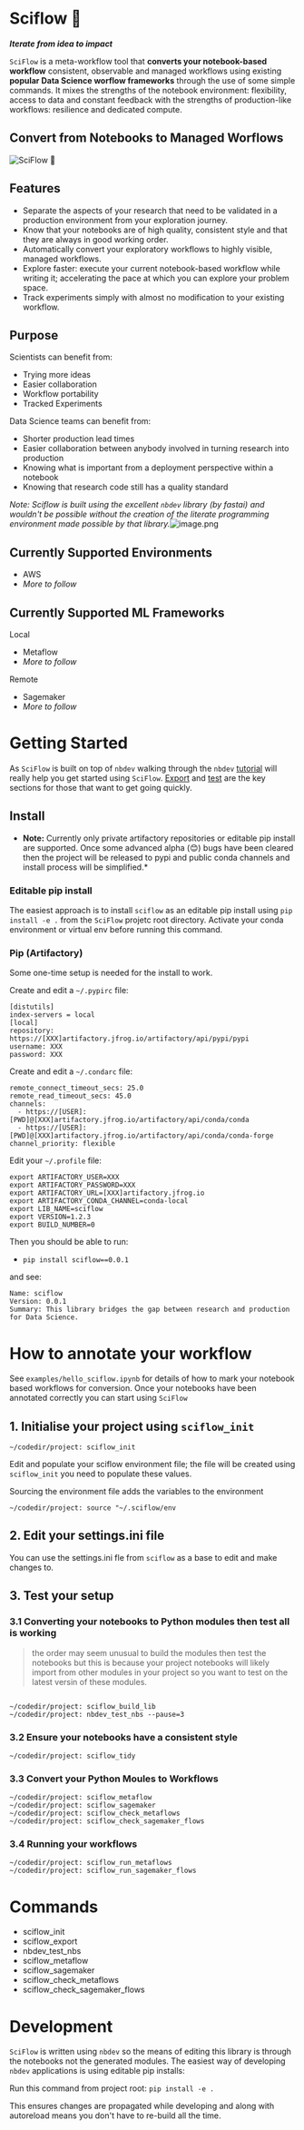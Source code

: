# Sciflow 🔬
***Iterate from idea to impact***

`SciFlow` is a meta-workflow tool that **converts your notebook-based workflow** consistent, observable and managed workflows using existing **popular Data Science worflow frameworks** through the use of some simple commands. It mixes the strengths of the notebook environment: flexibility, access to data and constant feedback with the strengths of production-like workflows: resilience and dedicated compute.

## Convert from Notebooks to Managed Worflows

![`SciFlow` 🔬](img/sciflow_banner.PNG)

## Features
* Separate the aspects of your research that need to be validated in a production environment from your exploration journey.
* Know that your notebooks are of high quality, consistent style and that they are always in good working order.
* Automatically convert your exploratory workflows to highly visible, managed workflows.
* Explore faster: execute your current notebook-based workflow while writing it; accelerating the pace at which you can explore your problem space.
* Track experiments simply with almost no modification to your existing workflow.

## Purpose
Scientists can benefit from:
* Trying more ideas
* Easier collaboration
* Workflow portability
* Tracked Experiments

Data Science teams can benefit from:
* Shorter production lead times
* Easier collaboration between anybody involved in turning research into production
* Knowing what is important from a deployment perspective within a notebook
* Knowing that research code still has a quality standard

*Note: Sciflow is built using the excellent `nbdev` library (by fastai) and wouldn't be possible without the creation of the literate programming environment made possible by that library.*![image.png](attachment:image.png)

## Currently Supported Environments

* AWS
* *More to follow*

## Currently Supported ML Frameworks

Local
* Metaflow
* *More to follow*

Remote
* Sagemaker
* *More to follow*

# Getting Started

As `SciFlow` is built on top of `nbdev` walking through the `nbdev` [tutorial](https://nbdev.fast.ai/tutorial.html) will really help you get started using `SciFlow`. [Export](https://nbdev.fast.ai/export.html) and [test](https://nbdev.fast.ai/test.html) are the key sections for those that want to get going quickly.

## Install

* **Note:** Currently only private artifactory repositories or editable pip install are supported. Once some advanced alpha (😊) bugs have been cleared then the project will be released to pypi and public conda channels and install process will be simplified.*

### Editable pip install

The easiest approach is to install `sciflow` as an editable pip install using `pip install -e .` from the `SciFlow` projetc root directory. Activate your conda environment or virtual env before running this command.

### Pip (Artifactory)

Some one-time setup is needed for the install to work.

Create and edit a `~/.pypirc` file:

```
[distutils]
index-servers = local
[local]
repository: https://[XXX]artifactory.jfrog.io/artifactory/api/pypi/pypi
username: XXX
password: XXX
```

Create and edit a `~/.condarc` file:

```
remote_connect_timeout_secs: 25.0
remote_read_timeout_secs: 45.0
channels:
  - https://[USER]:[PWD]@[XXX]artifactory.jfrog.io/artifactory/api/conda/conda
  - https://[USER]:[PWD]@[XXX]artifactory.jfrog.io/artifactory/api/conda/conda-forge
channel_priority: flexible
```

Edit your `~/.profile` file:

```
export ARTIFACTORY_USER=XXX
export ARTIFACTORY_PASSWORD=XXX
export ARTIFACTORY_URL=[XXX]artifactory.jfrog.io
export ARTIFACTORY_CONDA_CHANNEL=conda-local
export LIB_NAME=sciflow
export VERSION=1.2.3
export BUILD_NUMBER=0
```

Then you should be able to run:

* `pip install sciflow==0.0.1`

and see:

```
Name: sciflow
Version: 0.0.1
Summary: This library bridges the gap between research and production for Data Science.
```

# How to annotate your workflow

See `examples/hello_sciflow.ipynb` for details of how to mark your notebook based workflows for conversion. Once your notebooks have been annotated correctly you can start using `SciFlow`

## 1. Initialise your project using `sciflow_init`

```console
~/codedir/project: sciflow_init
```

Edit and populate your sciflow environment file; the file will be created using `sciflow_init` you need to populate these values.

Sourcing the environment file adds the variables to the environment

```console
~/codedir/project: source "~/.sciflow/env
```

## 2. Edit your settings.ini file

You can use the settings.ini fle from `sciflow` as a base to edit and make changes to.

## 3. Test your setup

### 3.1 Converting your notebooks to Python modules then test all is working

> the order may seem unusual to build the modules then test the notebooks but this is because your project notebooks will likely import from other modules in your project so you want to test on the latest versin of these modules. 

```console

~/codedir/project: sciflow_build_lib
~/codedir/project: nbdev_test_nbs --pause=3
```

### 3.2 Ensure your notebooks have a consistent style

```console
~/codedir/project: sciflow_tidy
```

### 3.3 Convert your Python Moules to Workflows

```console
~/codedir/project: sciflow_metaflow
~/codedir/project: sciflow_sagemaker
~/codedir/project: sciflow_check_metaflows
~/codedir/project: sciflow_check_sagemaker_flows
```

### 3.4 Running your workflows

```console
~/codedir/project: sciflow_run_metaflows
~/codedir/project: sciflow_run_sagemaker_flows
```


# Commands
    
* sciflow_init
* sciflow_export
* nbdev_test_nbs
* sciflow_metaflow
* sciflow_sagemaker
* sciflow_check_metaflows
* sciflow_check_sagemaker_flows

# Development

`SciFlow` is written using `nbdev` so the means of editing this library is through the notebooks not the generated modules. The easiest way of developing `nbdev` applications is using editable pip installs:

Run this command from project root: `pip install -e .`

This ensures changes are propagated while developing and along with autoreload means you don't have to re-build all the time.
